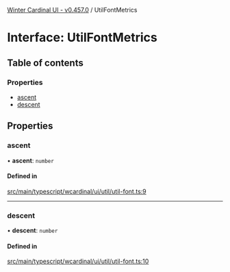 [Winter Cardinal UI - v0.457.0](../index.md) / UtilFontMetrics

# Interface: UtilFontMetrics

## Table of contents

### Properties

- [ascent](UtilFontMetrics.md#ascent)
- [descent](UtilFontMetrics.md#descent)

## Properties

### ascent

• **ascent**: `number`

#### Defined in

[src/main/typescript/wcardinal/ui/util/util-font.ts:9](https://github.com/winter-cardinal/winter-cardinal-ui/blob/v0.457.0/src/main/typescript/wcardinal/ui/util/util-font.ts#L9)

___

### descent

• **descent**: `number`

#### Defined in

[src/main/typescript/wcardinal/ui/util/util-font.ts:10](https://github.com/winter-cardinal/winter-cardinal-ui/blob/v0.457.0/src/main/typescript/wcardinal/ui/util/util-font.ts#L10)
